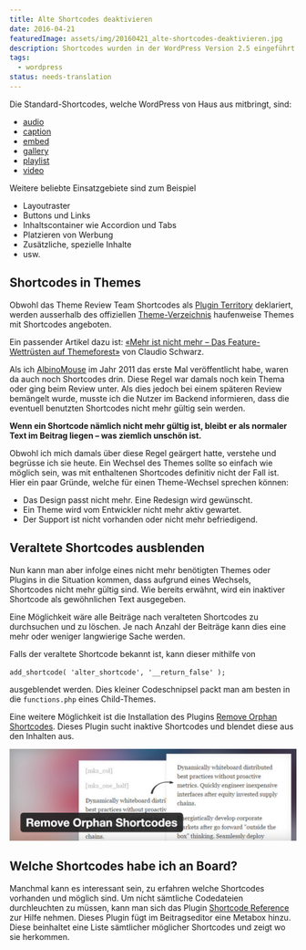 ```yaml
---
title: Alte Shortcodes deaktivieren
date: 2016-04-21
featuredImage: assets/img/20160421_alte-shortcodes-deaktivieren.jpg
description: Shortcodes wurden in der WordPress Version 2.5 eingeführt. Einen Shortcode erkennt man an den eckigen Klammern […]. Solche Shortcodes können auf sehr einfache Weise in den Beitragseditor eingegeben werden, welche eine hinterlegte Funktion auslösen.
tags:
  - wordpress
status: needs-translation
---
```

Die Standard-Shortcodes, welche WordPress von Haus aus mitbringt, sind:

- [audio](https://codex.wordpress.org/Audio_Shortcode)
- [caption](https://codex.wordpress.org/Caption_Shortcode)
- [embed](https://codex.wordpress.org/Embed_Shortcode)
- [gallery](https://codex.wordpress.org/Gallery_Shortcode)
- [playlist](https://codex.wordpress.org/Playlist_Shortcode)
- [video](https://codex.wordpress.org/Video_Shortcode)

Weitere beliebte Einsatzgebiete sind zum Beispiel

- Layoutraster
- Buttons und Links
- Inhaltscontainer wie Accordion und Tabs
- Platzieren von Werbung
- Zusätzliche, spezielle Inhalte
- usw.

## Shortcodes in Themes

Obwohl das Theme Review Team Shortcodes als [Plugin Territory](https://make.wordpress.org/themes/handbook/review/required/explanations-and-examples/#plugin-territory) deklariert, werden ausserhalb des offiziellen [Theme-Verzeichnis](https://wordpress.org/themes/) haufenweise Themes mit Shortcodes angeboten.

Ein passender Artikel dazu ist: [«Mehr ist nicht mehr – Das Feature-Wettrüsten auf Themeforest»](https://www.claudioschwarz.com/2013/mehr-ist-nicht-mehr-das-feature-wettruesten-auf-themeforest/) von Claudio Schwarz.

Als ich [AlbinoMouse](https://wordpress.org/themes/albinomouse/) im Jahr 2011 das erste Mal veröffentlicht habe, waren da auch noch Shortcodes drin. Diese Regel war damals noch kein Thema oder ging beim Review unter. Als dies jedoch bei einem späteren Review bemängelt wurde, musste ich die Nutzer im Backend informieren, dass die eventuell benutzten Shortcodes nicht mehr gültig sein werden.

**Wenn ein Shortcode nämlich nicht mehr gültig ist, bleibt er als normaler Text im Beitrag liegen – was ziemlich unschön ist.**

Obwohl ich mich damals über diese Regel geärgert hatte, verstehe und begrüsse ich sie heute. Ein Wechsel des Themes sollte so einfach wie möglich sein, was mit enthaltenen Shortcodes definitiv nicht der Fall ist. Hier ein paar Gründe, welche für einen Theme-Wechsel sprechen können:

- Das Design passt nicht mehr. Eine Redesign wird gewünscht.
- Ein Theme wird vom Entwickler nicht mehr aktiv gewartet.
- Der Support ist nicht vorhanden oder nicht mehr befriedigend.

## Veraltete Shortcodes ausblenden

Nun kann man aber infolge eines nicht mehr benötigten Themes oder Plugins in die Situation kommen, dass aufgrund eines Wechsels, Shortcodes nicht mehr gültig sind. Wie bereits erwähnt, wird ein inaktiver Shortcode als gewöhnlichen Text ausgegeben.

Eine Möglichkeit wäre alle Beiträge nach veralteten Shortcodes zu durchsuchen und zu löschen. Je nach Anzahl der Beiträge kann dies eine mehr oder weniger langwierige Sache werden.

Falls der veraltete Shortcode bekannt ist, kann dieser mithilfe von

`add_shortcode( 'alter_shortcode', '__return_false' );`

ausgeblendet werden. Dies kleiner Codeschnipsel packt man am besten in die `functions.php` eines Child-Themes.

Eine weitere Möglichkeit ist die Installation des Plugins [Remove Orphan Shortcodes](https://wordpress.org/plugins/remove-orphan-shortcodes/). Dieses Plugin sucht inaktive Shortcodes und blendet diese aus den Inhalten aus.

![WP Plugin Remove Orphan Shortcodes](assets/img/20160421_alte-shortcodes-deaktivieren_1.jpg)

## Welche Shortcodes habe ich an Board?

Manchmal kann es interessant sein, zu erfahren welche Shortcodes vorhanden und möglich sind. Um nicht sämtliche Codedateien durchleuchten zu müssen, kann man sich das Plugin [Shortcode Reference](https://wordpress.org/plugins/shortcode-reference/) zur Hilfe nehmen. Dieses Plugin fügt im Beitragseditor eine Metabox hinzu. Diese beinhaltet eine Liste sämtlicher möglicher Shortcodes und zeigt wo sie herkommen.

